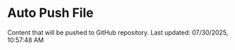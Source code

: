 # Auto Push File

Content that will be pushed to GitHub repository.
Last updated: 07/30/2025, 10:57:48 AM